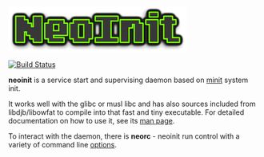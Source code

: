 ![neoinit](neoinit.png)

[![Build Status](https://travis-ci.org/typedivision/neoinit.svg?branch=master)](https://travis-ci.org/typedivision/neoinit)

__neoinit__ is a service start and supervising daemon based on
[minit](http://www.fefe.de/minit/) system init.

It works well with the glibc or musl libc and has also sources included from libdjb/libowfat to
compile into that fast and tiny executable.
For detailed documentation on how to use it, see its [man page](man/neoinit.txt).

To interact with the daemon, there is __neorc__ - neoinit run control with a variety of
command line [options](man/neorc.txt).
